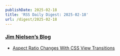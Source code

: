 ```yaml
---
publishDate: 2025-02-18
title: 'RSS Daily Digest: 2025-02-18'
url: /digest/2025-02-18
---
```


### [Jim Nielsen’s Blog](https://blog.jim-nielsen.com/)

  * [Aspect Ratio Changes With CSS View Transitions](https://blog.jim-nielsen.com/2025/aspect-ratio-in-css-view-transitions/)
  
